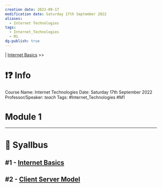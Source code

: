 ```yaml
---
creation date: 2022-09-17
modification date: Saturday 17th September 2022
aliases:
  - Internet Technologies
tags:
  - Internet_Technologies
  - M1
dg-publish: true
---
```


 | [Internet Basics](Sem_3/IT/Notes/Module_1/Internet%20Basics.md#Internet-Basics) >>

# ❗❓ Info
Course Name: Internet Technologies
Date: Saturday 17th September 2022
Professor/Speaker: *teach*
Tags: #Internet_Technologies #M1

# Module 1
---
# 📕 Syallbus

##  #1 - [Internet Basics](Sem_3/IT/Notes/Module_1/Internet%20Basics.md)

## #2 - [Client Server Model](Sem_3/IT/Notes/Module_1/Client%20Server%20Model.md)